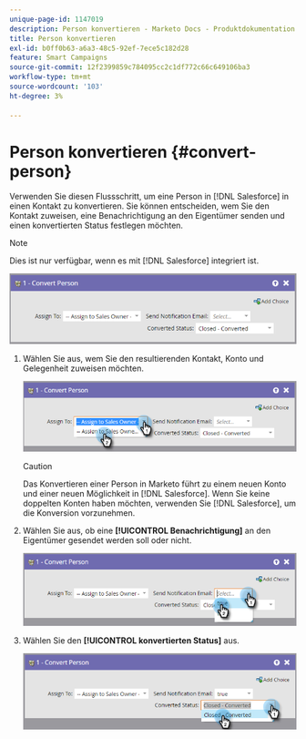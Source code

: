 ```yaml
---
unique-page-id: 1147019
description: Person konvertieren - Marketo Docs - Produktdokumentation
title: Person konvertieren
exl-id: b0ff0b63-a6a3-48c5-92ef-7ece5c182d28
feature: Smart Campaigns
source-git-commit: 12f2399859c784095cc2c1df772c66c649106ba3
workflow-type: tm+mt
source-wordcount: '103'
ht-degree: 3%

---
```


# Person konvertieren {#convert-person}

Verwenden Sie diesen Flussschritt, um eine Person in [!DNL Salesforce] in einen Kontakt zu konvertieren. Sie können entscheiden, wem Sie den Kontakt zuweisen, eine Benachrichtigung an den Eigentümer senden und einen konvertierten Status festlegen möchten.

>[!NOTE]
>
>Dies ist nur verfügbar, wenn es mit [!DNL Salesforce] integriert ist.

![](assets/convert-person-1.png)

1. Wählen Sie aus, wem Sie den resultierenden Kontakt, Konto und Gelegenheit zuweisen möchten.

   ![](assets/convert-person-2.png)

   >[!CAUTION]
   >
   >Das Konvertieren einer Person in Marketo führt zu einem neuen Konto und einer neuen Möglichkeit in [!DNL Salesforce]. Wenn Sie keine doppelten Konten haben möchten, verwenden Sie [!DNL Salesforce], um die Konversion vorzunehmen.

1. Wählen Sie aus, ob eine **[!UICONTROL Benachrichtigung]** an den Eigentümer gesendet werden soll oder nicht.

   ![](assets/convert-person-3.png)

1. Wählen Sie den **[!UICONTROL konvertierten Status]** aus.

   ![](assets/convert-person-4.png)
